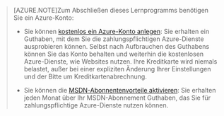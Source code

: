 > [AZURE.NOTE]<a name="note"></a>Zum Abschließen dieses Lernprogramms benötigen Sie ein Azure-Konto:
  >
  > + Sie können [kostenlos ein Azure-Konto anlegen](/pricing/free-trial/?WT.mc_id=A261C142F): Sie erhalten ein Guthaben, mit dem Sie die zahlungspflichtigen Azure-Dienste ausprobieren können. Selbst nach Aufbrauchen des Guthabens können Sie das Konto behalten und weiterhin die kostenlosen Azure-Dienste, wie Websites nutzen. Ihre Kreditkarte wird niemals belastet, außer bei einer expliziten Änderung Ihrer Einstellungen und der Bitte um Kreditkartenabrechnung.
  >
  > + Sie können die [MSDN-Abonnentenvorteile aktivieren](/pricing/member-offers/msdn-benefits-details/?WT.mc_id=A261C142F): Sie erhalten jeden Monat über Ihr MSDN-Abonnement Guthaben, das Sie für zahlungspflichtige Azure-Dienste nutzen können.

<!----HONumber=July15_HO4-->